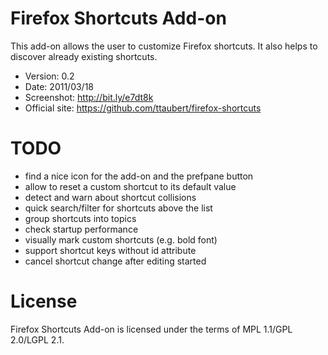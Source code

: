 # Firefox Shortcuts Add-on

This add-on allows the user to customize Firefox shortcuts. It also helps to
discover already existing shortcuts.

- Version: 0.2
- Date: 2011/03/18
- Screenshot: <http://bit.ly/e7dt8k>
- Official site: <https://github.com/ttaubert/firefox-shortcuts>

# TODO

* find a nice icon for the add-on and the prefpane button
* allow to reset a custom shortcut to its default value
* detect and warn about shortcut collisions
* quick search/filter for shortcuts above the list
* group shortcuts into topics
* check startup performance
* visually mark custom shortcuts (e.g. bold font)
* support shortcut keys without id attribute
* cancel shortcut change after editing started

# License

Firefox Shortcuts Add-on is licensed under the terms of MPL 1.1/GPL 2.0/LGPL 2.1.
